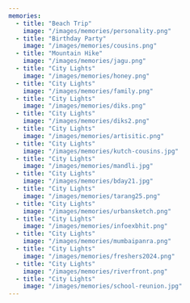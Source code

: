 ```yaml
---
memories:
  - title: "Beach Trip"
    image: "/images/memories/personality.png"
  - title: "Birthday Party"
    image: "/images/memories/cousins.png"
  - title: "Mountain Hike"
    image: "/images/memories/jagu.png"
  - title: "City Lights"
    image: "/images/memories/honey.png"
  - title: "City Lights"
    image: "/images/memories/family.png"
  - title: "City Lights"
    image: "/images/memories/diks.png"
  - title: "City Lights"
    image: "/images/memories/diks2.png"
  - title: "City Lights"
    image: "/images/memories/artisitic.png"
  - title: "City Lights"
    image: "/images/memories/kutch-cousins.jpg"
  - title: "City Lights"
    image: "/images/memories/mandli.jpg"
  - title: "City Lights"
    image: "/images/memories/bday21.jpg"
  - title: "City Lights"
    image: "/images/memories/tarang25.png"
  - title: "City Lights"
    image: "/images/memories/urbansketch.png"
  - title: "City Lights"
    image: "/images/memories/infoexbhit.png"
  - title: "City Lights"
    image: "/images/memories/mumbaipanra.png"
  - title: "City Lights"
    image: "/images/memories/freshers2024.png"
  - title: "City Lights"
    image: "/images/memories/riverfront.png"
  - title: "City Lights"
    image: "/images/memories/school-reunion.jpg"
---
```

